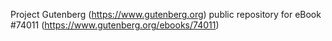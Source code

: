 Project Gutenberg (https://www.gutenberg.org) public repository for eBook #74011 (https://www.gutenberg.org/ebooks/74011)
